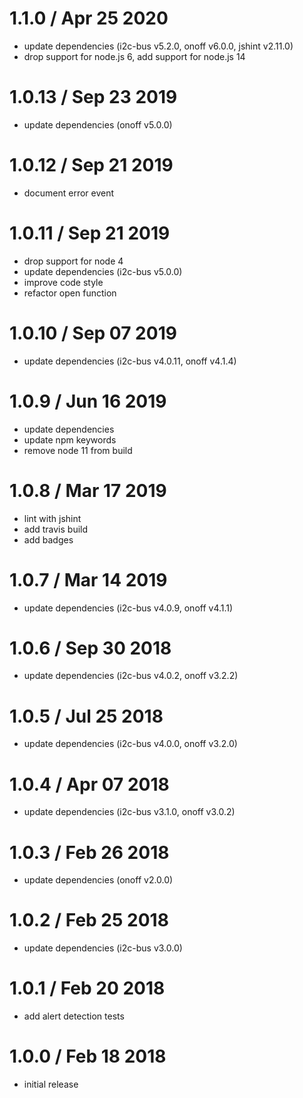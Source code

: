 1.1.0 / Apr 25 2020
===================
  * update dependencies (i2c-bus v5.2.0, onoff v6.0.0, jshint v2.11.0)
  * drop support for node.js 6, add support for node.js 14

1.0.13 / Sep 23 2019
====================
  * update dependencies (onoff v5.0.0)

1.0.12 / Sep 21 2019
====================
  * document error event

1.0.11 / Sep 21 2019
====================
  * drop support for node 4
  * update dependencies (i2c-bus v5.0.0)
  * improve code style
  * refactor open function

1.0.10 / Sep 07 2019
====================
  * update dependencies (i2c-bus v4.0.11, onoff v4.1.4)

1.0.9 / Jun 16 2019
===================
  * update dependencies
  * update npm keywords
  * remove node 11 from build

1.0.8 / Mar 17 2019
===================
  * lint with jshint
  * add travis build
  * add badges

1.0.7 / Mar 14 2019
===================

  * update dependencies (i2c-bus v4.0.9, onoff v4.1.1)

1.0.6 / Sep 30 2018
===================

  * update dependencies (i2c-bus v4.0.2, onoff v3.2.2)

1.0.5 / Jul 25 2018
===================

  * update dependencies (i2c-bus v4.0.0, onoff v3.2.0)

1.0.4 / Apr 07 2018
===================

  * update dependencies (i2c-bus v3.1.0, onoff v3.0.2)

1.0.3 / Feb 26 2018
===================

  * update dependencies (onoff v2.0.0)

1.0.2 / Feb 25 2018
===================

  * update dependencies (i2c-bus v3.0.0)

1.0.1 / Feb 20 2018
===================

  * add alert detection tests

1.0.0 / Feb 18 2018
===================

  * initial release


